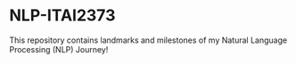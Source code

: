 # NLP-ITAI2373
This repository contains landmarks and milestones of my Natural Language Processing (NLP) Journey!

